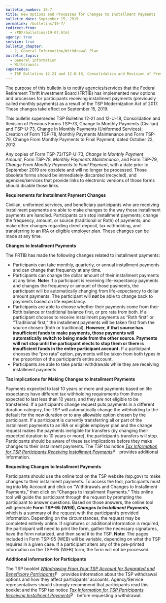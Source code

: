 ```yaml
---
bulletin_number: 19-7
title: New Options and Processes for Changes to Installment Payments
bulletin_date: September 15, 2019
permalink: /bulletins/19-7/
redirect-from:
  - /PDF/bulletins/19-07.html
agency: true
service: true
bulletin_chapter:
  - 2, General Information/Withdrawal Plan
bulletin_topic:
  - General information
  - Withdrawals
supersedes:
  - TSP Bulletins 12-21 and 12-U-18, Consolidation and Revision of Previous Forms TSP-73, Change In Monthly Payments (Civilian) and TSP-U-73, Change In Monthly Payments (Uniformed Services); Creation of Form TSP-78, Monthly Payments Maintenance and Form TSP-79, Change From Monthly Payments to Final Payment, dated October 22, 2012.
---
```


<p>The purpose of this bulletin is to notify agencies/services that the Federal Retirement Thrift Investment Board (FRTIB) has implemented new options and processes for participants receiving installment payments (previously called monthly payments) as a result of the TSP Modernization Act of 2017. These changes take effect on September 15, 2019.</p>
<p>This bulletin supersedes TSP Bulletins 12-21 and 12-U-18, Consolidation and Revision of Previous Forms TSP-73, Change In Monthly Payments (Civilian) and TSP-U-73, Change In Monthly Payments (Uniformed Services); Creation of Form TSP-78, Monthly Payments Maintenance and Form TSP-79, Change From Monthly Payments to Final Payment, dated October 22, 2012.</p>
<p>Any copies of Form TSP-73/TSP-U-73, <i>Change in Monthly Payment Amount</i>, Form TSP-78, <i>Monthly Payments Maintenance</i>, and Form TSP-79, <i>Change From Monthly Payments to Final Payment</i>, with a date prior to September 2019 are obsolete and will no longer be processed. Those obsolete forms should be immediately discarded (recycled), and agencies/services that provide links to electronic versions of those forms should disable those links.</p>
<p><strong>Requirements for Installment Payment Changes</strong></p>
<p>Civilian, uniformed services, and beneficiary participants who are receiving installment payments are able to make changes to the way those installment payments are handled. Participants can stop installment payments; change the frequency, amount, or source (traditional or Roth) of payments; and make other changes regarding direct deposit, tax withholding, and transferring to an IRA or eligible employer plan. These changes can be made at any time.</p>
<p><strong>Changes to Installment Payments</strong></p>
<p>The FRTIB has made the following changes related to installment payments:</p>
<ul>
<li>Participants can take monthly, quarterly, or annual installment payments and can change that frequency at any time.</li>
<li>Participants can change the dollar amount of their installment payments at any time. <strong>Note:</strong> If a participant is receiving life-expectancy payments and changes the frequency or amount of those payments, the participant will be automatically changing from life-expectancy to dollar amount payments. The participant will <strong><i>not</i></strong> be able to change back to payments based on life expectancy.</li>
<li>Participants are able to choose whether their payments come from their Roth balance or traditional balance first, or pro rata from both. If a participant chooses to receive installment payments as “Roth first” or “Traditional first,” the installment payments will be taken first from the source chosen (Roth or traditional). <strong>However, if that source has insufficient funds to make payments, those payments will automatically switch to being made from the other source. Payments will not stop until the participant elects to stop them or there is insufficient funds in the entire participant account.</strong> If a participant chooses the “pro rata” option, payments will be taken from both types in the proportion of the participant’s entire account.</li>
<li>Participants are able to take partial withdrawals while they are receiving installment payments.</li>
</ul>
<p><strong>Tax Implications for Making Changes to Installment Payments</strong></p>
<p>Payments expected to last 10 years or more and payments based on life expectancy have different tax withholding requirements from those expected to last less than 10 years, and they are not eligible to be transferred. If a participant’s change request puts payments in a different duration category, the TSP will automatically change the withholding to the default for the new duration or to any allowable option chosen by the participant. If a participant is currently transferring all or part of the installment payments to an IRA or eligible employer plan and the change request makes the payments ineligible for transfers (by changing their expected duration to 10 years or more), the participant’s transfers will stop. Participants should be aware of these tax implications before they make changes to their installment payments. The TSP tax notice <a class="pdfLink" href="../formspubs/tsp-780.pdf" title="PDF - 484 KB (opens in a new window)"><i>Tax Information for TSP Participants Receiving Installment Payments</i><img src="/resources/images/icon_pdf_tiny.gif" alt="PDF file" title="PDF file opens in a new window" width="18" height="15"></a> provides additional information.</p>
<p><strong>Requesting Changes to Installment Payments</strong></p>
<p>Participants should use the online tool on the TSP website (tsp.gov) to make changes to their installment payments. To access the tool, participants must log into My Account and click on “Withdrawals and Changes to Installment Payments,” then click on “Changes to Installment Payments.” This online tool will guide the participant through the request by prompting the participant to answer questions. Based on those answers, the online tool will generate <strong>Form TSP-95 (WEB), <i>Changes to Installment Payments</i></strong>, which is a summary of the request with the participant’s provided information. Depending on the circumstances, the request may be completed entirely online. If signatures or additional information is required, the participant will need to print the form, gather the necessary signatures, have the form notarized, and then send it to the TSP. <strong>Note:</strong> The pages included in Form TSP-95 (WEB) will be variable, depending on what the TSP requires in a given case. If a participant alters any of the pre-printed information on the TSP-95 (WEB) form, the form will not be processed.</p>
<p><strong>Additional Information for Participants</strong></p>
<p>The TSP booklet <a class="pdfLink" href="../formspubs/tspbk02.pdf" title="PDF - 484 KB (opens in a new window)"><i>Withdrawing From Your TSP Account for Separated and Beneficiary Participants</i><img src="/resources/images/icon_pdf_tiny.gif" alt="PDF file" title="PDF file opens in a new window" width="18" height="15"></a> provides information about the TSP withdrawal options and how they affect participants’ accounts. Agency/Service representatives should strongly recommend that participants read this booklet and the TSP tax notice <a class="pdfLink" href="../formspubs/tsp-780.pdf" title="PDF - 484 KB (opens in a new window)"><i>Tax Information for TSP Participants Receiving Installment Payments</i><img src="/resources/images/icon_pdf_tiny.gif" alt="PDF file" title="PDF file opens in a new window" width="18" height="15"></a> before requesting a withdrawal.</p>

<!-- CONTENT END -->
